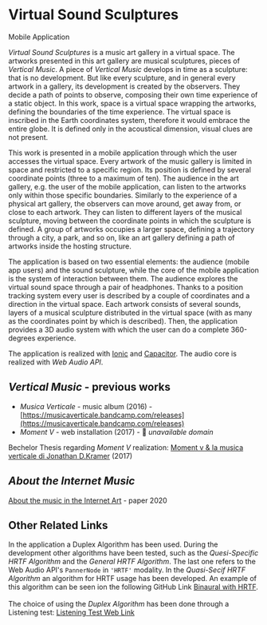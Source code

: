 # Virtual Sound Sculptures
Mobile Application

_Virtual Sound Sculptures_ is a music art gallery in a virtual space. The artworks presented in this art gallery are musical sculptures, pieces of _Vertical Music_. A piece of _Vertical Music_ develops in time as a sculpture: that is no development. But like every sculpture, and in general every artwork in a gallery, its development is created by the observers. They decide a path of points to observe, composing their own time experience of a static object. In this work, space is a virtual space wrapping the artworks, defining the boundaries of the time experience. The virtual space is inscribed in the Earth coordinates system, therefore it would embrace the entire globe. It is defined only in the acoustical dimension, visual clues are not present.

This work is presented in a mobile application through which the user accesses the virtual space. Every artwork of the music gallery is limited in space and restricted to a specific region. Its position is defined by several coordinate points (three to a maximum of ten). The audience in the art gallery, e.g. the user of the mobile application, can listen to the artworks only within those specific boundaries. Similarly to the experience of a physical art gallery, the observers can move around, get away from, or close to each artwork. They can listen to different layers of the musical sculpture, moving between the coordinate points in which the sculpture is defined. A group of artworks occupies a larger space, defining a trajectory through a city, a park, and so on, like an art gallery defining a path of artworks inside the hosting structure. 

The application is based on two essential elements: the audience (mobile app users) and the sound sculpture, while the core of the mobile application is the system of interaction between them. The audience explores the virtual sound space through a pair of headphones. Thanks to a position tracking system every user is described by a couple of coordinates and a direction in the virtual space. Each artwork consists of several sounds, layers of a musical sculpture distributed in the virtual space (with as many as the coordinates point by which is described). Then, the application provides a 3D audio system with which the user can do a complete 360-degrees experience.

The application is realized with [Ionic](https://ionicframework.com/) and [Capacitor](https://capacitorjs.com/). The audio core is realized with _Web Audio API_.

## _Vertical Music_ - previous works
- _Musica Verticale_ - music album (2016) - [https://musicaverticale.bandcamp.com/releases](https://musicaverticale.bandcamp.com/releases)
- _Moment V_ - web installation (2017) - :no_entry_sign: *unavailable domain*

Bechelor Thesis regarding _Moment V_ realization: [Moment v & la musica verticale di Jonathan D.Kramer](https://github.com/alessandrofiordelmondo/virtual-sound-sculptures/blob/master/text/Moment%20v%20%26%20la%20musica%20verticale%20di%20Jonathan%20D.Kramer.pdf) (2017)

## _About the Internet Music_

[About the music in the Internet Art](https://github.com/alessandrofiordelmondo/virtual-sound-sculptures/blob/master/text/About%20the%20music%20in%20the%20Internet%20Art.pdf) - paper 2020

## Other Related Links
In the application a Duplex Algorithm has been used. During the development other algorithms have been tested, such as the _Quesi-Specific HRTF Algorithm_ and the _General HRTF Algorithm_. The last one refers to the Web Audio API's `PannerNode` in `'HRTF'` modality. In the _Quasi-Secif HRTF Algorithm_ an algorithm for HRTF usage has been developed. An example of this algorithm can be seen ion the following GitHub Link [Binaural with HRTF](https://github.com/alessandrofiordelmondo/Binaural-WAA).\
\
The choice of using the _Duplex Algorithm_ has been done through a Listening test:
[Listening Test Web Link](https://test-audio-database.firebaseapp.com/test)


